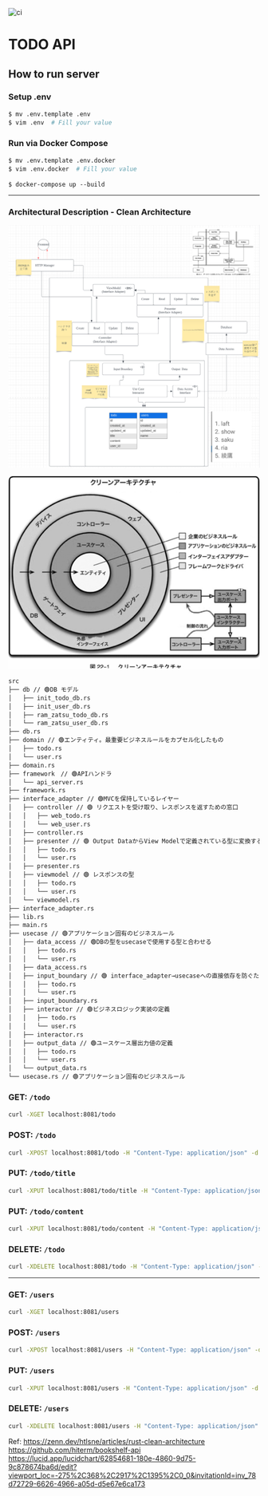 ![ci](https://github.com/hiterm/bookshelf-api/actions/workflows/ci.yml/badge.svg)

# TODO API

## How to run server

### Setup .env

```sh
$ mv .env.template .env
$ vim .env  # Fill your value
```

### Run via Docker Compose

```sh
$ mv .env.template .env.docker
$ vim .env.docker  # Fill your value
```

```
$ docker-compose up --build
```

***

### Architectural Description - Clean Architecture

![Figure: Clean Architecture](image-1.png)

![Figure: Clean Architecture2](image.png)

```bash
src
├── db // 🟢DB モデル
│   ├── init_todo_db.rs
│   ├── init_user_db.rs
│   ├── ram_zatsu_todo_db.rs
│   └── ram_zatsu_user_db.rs
├── db.rs
├── domain // 🟢エンティティ。最重要ビジネスルールをカプセル化したもの
│   ├── todo.rs
│   └── user.rs
├── domain.rs
├── framework　// 🟢APIハンドラ
│   └── api_server.rs
├── framework.rs
├── interface_adapter // 🟢MVCを保持しているレイヤー
│   ├── controller // 🟢 リクエストを受け取り、レスポンスを返すための窓口
│   │   ├── web_todo.rs
│   │   └── web_user.rs
│   ├── controller.rs
│   ├── presenter // 🟢 Output DataからView Modelで定義されている型に変換するための処理
│   │   ├── todo.rs
│   │   └── user.rs
│   ├── presenter.rs
│   ├── viewmodel // 🟢 レスポンスの型
│   │   ├── todo.rs
│   │   └── user.rs
│   └── viewmodel.rs
├── interface_adapter.rs
├── lib.rs
├── main.rs
├── usecase // 🟢アプリケーション固有のビジネスルール
│   ├── data_access // 🟢DBの型をusecaseで使用する型と合わせる
│   │   ├── todo.rs
│   │   └── user.rs
│   ├── data_access.rs
│   ├── input_boundary // 🟢 interface_adapter→usecaseへの直接依存を防ぐためのIF(IF分離の法則)
│   │   ├── todo.rs
│   │   └── user.rs
│   ├── input_boundary.rs
│   ├── interactor // 🟢ビジネスロジック実装の定義
│   │   ├── todo.rs
│   │   └── user.rs
│   ├── interactor.rs
│   ├── output_data // 🟢ユースケース層出力値の定義
│   │   ├── todo.rs
│   │   └── user.rs
│   └── output_data.rs
└── usecase.rs // 🟢アプリケーション固有のビジネスルール
```

### GET: `/todo`
```bash
curl -XGET localhost:8081/todo
```

### POST: `/todo`
```bash
curl -XPOST localhost:8081/todo -H "Content-Type: application/json" -d '{"title" : "綾鷹", "content": "選ばれたのは", "user_id": "1" }'
```

### PUT: `/todo/title`
```bash
curl -XPUT localhost:8081/todo/title -H "Content-Type: application/json" -d '{"id" : "1", "title": "爽健美茶" }'
```

### PUT: `/todo/content`
```bash
curl -XPUT localhost:8081/todo/content -H "Content-Type: application/json" -d '{"id" : "1", "content": "Selected..." }'
```

### DELETE: `/todo`
```bash
curl -XDELETE localhost:8081/todo -H "Content-Type: application/json" -d '{"id" : "1"}'
```

***

### GET: `/users`
```bash
curl -XGET localhost:8081/users
```

### POST: `/users`
```bash
curl -XPOST localhost:8081/users -H "Content-Type: application/json" -d '{"name" : "綾鷹" }'
```

### PUT: `/users`
```bash
curl -XPUT localhost:8081/users -H "Content-Type: application/json" -d '{"name" : "伊右衛門" }'
```

### DELETE: `/users`
```bash
curl -XDELETE localhost:8081/users -H "Content-Type: application/json" -d '{"id" : "1" }'
```


Ref: 
https://zenn.dev/htlsne/articles/rust-clean-architecture
https://github.com/hiterm/bookshelf-api
https://lucid.app/lucidchart/62854681-180e-4860-9d75-9c878674ba6d/edit?viewport_loc=-275%2C368%2C2917%2C1395%2C0_0&invitationId=inv_78d72729-6626-4966-a05d-d5e67e6ca173